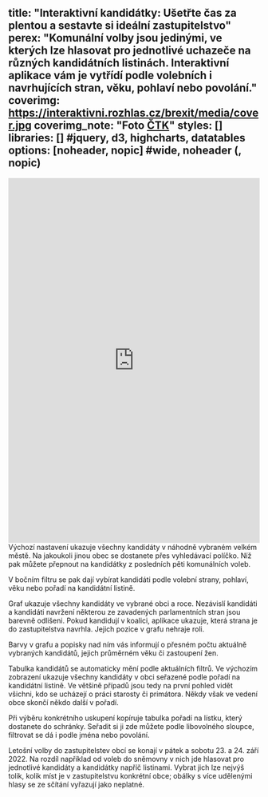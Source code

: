 title: "Interaktivní kandidátky: Ušetřte čas za plentou a sestavte si ideální zastupitelstvo"
perex: "Komunální volby jsou jedinými, ve kterých lze hlasovat pro jednotlivé uchazeče na různých kandidátních listinách. Interaktivní aplikace vám je vytřídí podle volebních i navrhujících stran, věku, pohlaví nebo povolání."
coverimg: https://interaktivni.rozhlas.cz/brexit/media/cover.jpg
coverimg_note: "Foto <a href='https://ctk.cz'>ČTK</a>"
styles: []
libraries: [] #jquery, d3, highcharts, datatables
options: [noheader, nopic] #wide, noheader (, nopic)
---
<wide>
<iframe
      src="https://data.irozhlas.cz/kandidatky-obecni/embed"
      scrolling="no"
      frameborder="0"
      allowtransparency="true"
      style="width: 0; min-width: 100% !important"
      height="730"
      id="cro-interaktivni-kandidatky"
    ></iframe>
</wide>
Výchozí nastavení ukazuje všechny kandidáty v náhodně vybraném velkém městě. Na jakoukoli jinou obec se dostanete přes vyhledávací políčko. Níž pak můžete přepnout na kandidátky z posledních pěti komunálních voleb.

V bočním filtru se pak dají vybírat kandidáti podle volební strany, pohlaví, věku nebo pořadí na kandidátní listině.

Graf ukazuje všechny kandidáty ve vybrané obci a roce. Nezávislí kandidáti a kandidáti navržení některou ze zavadených parlamentních stran jsou barevně odlišeni. Pokud kandidují v koalici, aplikace ukazuje, která strana je do zastupitelstva navrhla. Jejich pozice v grafu nehraje roli.

Barvy v grafu a popisky nad ním vás informují o přesném počtu aktuálně vybraných kandidátů, jejich průměrném věku či zastoupení žen.

Tabulka kandidátů se automaticky mění podle aktuálních filtrů. Ve výchozím zobrazení ukazuje všechny kandidáty v obci seřazené podle pořadí na kandidátní listině. Ve většině případů jsou tedy na první pohled vidět všichni, kdo se ucházejí o práci starosty či primátora. Někdy však ve vedení obce skončí někdo další v pořadí.

Při výběru konkrétního uskupení kopíruje tabulka pořadí na lístku, který dostanete do schránky. Seřadit si ji zde můžete podle libovolného sloupce, filtrovat se dá i podle jména nebo povolání.

Letošní volby do zastupitelstev obcí se konají v pátek a sobotu 23. a 24. září 2022. Na rozdíl například od voleb do sněmovny v nich jde hlasovat pro jednotlivé kandidáty a kandidátky napříč listinami. Vybrat jich lze nejvýš tolik, kolik míst je v zastupitelstvu konkrétní obce; obálky s více udělenými hlasy se ze sčítání vyřazují jako neplatné.

